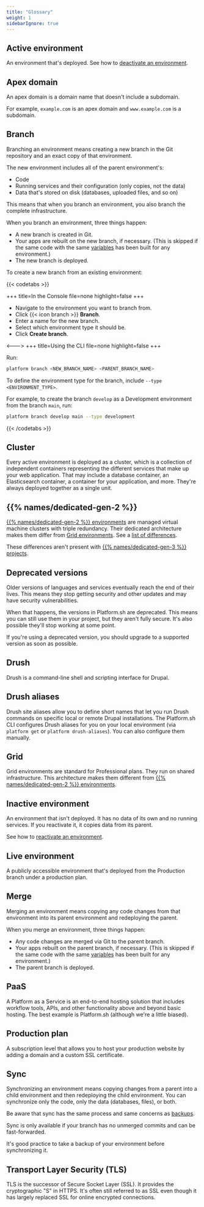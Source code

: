 ```yaml
---
title: "Glossary"
weight: 1
sidebarIgnore: true
---
```


## Active environment

An environment that's deployed.
See how to [deactivate an environment](../environments/deactivate-environment.md).

## Apex domain

An apex domain is a domain name that doesn't include a subdomain.

For example, `example.com` is an apex domain and `www.example.com` is a subdomain.

## Branch

Branching an environment means creating a new branch in the Git repository and an exact copy of that environment.

The new environment includes all of the parent environment's:

* Code
* Running services and their configuration (only copies, not the data)
* Data that's stored on disk (databases, uploaded files, and so on)

This means that when you branch an environment, you also branch the complete infrastructure.

When you branch an environment, three things happen:

* A new branch is created in Git.
* Your apps are rebuilt on the new branch, if necessary.
  (This is skipped if the same code with the same [variables](../development/variables/_index.md) has been built for any environment.)
* The new branch is deployed.

To create a new branch from an existing environment:


{{< codetabs >}}

+++
title=In the Console
file=none
highlight=false
+++

- Navigate to the environment you want to branch from.
- Click {{< icon branch >}} **Branch**.
- Enter a name for the new branch.
- Select which environment type it should be.
- Click **Create branch**.

<--->
+++
title=Using the CLI
file=none
highlight=false
+++

Run:

```bash
platform branch <NEW_BRANCH_NAME> <PARENT_BRANCH_NAME>
```

To define the environment type for the branch, include `--type <ENVIRONMENT_TYPE>`.

For example, to create the branch `develop` as a Development environment from the branch `main`, run:

```bash
platform branch develop main --type development
```

{{< /codetabs >}}

## Cluster

Every active environment is deployed as a cluster,
which is a collection of independent containers
representing the different services that make up your web application.
That may include a database container, an Elasticsearch container,
a container for your application, and more.
They're always deployed together as a single unit.

## {{% names/dedicated-gen-2 %}}

[{{% names/dedicated-gen-2 %}} environments](../dedicated-gen-2/overview/_index.md) are managed virtual machine clusters with triple redundancy.
Their dedicated architecture makes them differ from [Grid environments](#grid).
See a [list of differences](../dedicated-gen-2/overview/grid.md).

These differences aren't present with [{{% names/dedicated-gen-3 %}} projects](../dedicated-gen-3/overview/_index.md).

## Deprecated versions

Older versions of languages and services eventually reach the end of their lives.
This means they stop getting security and other updates and may have security vulnerabilities.

When that happens, the versions in Platform.sh are deprecated.
This means you can still use them in your project, but they aren't fully secure.
It's also possible they'll stop working at some point.

If you're using a deprecated version, you should upgrade to a supported version as soon as possible.

## Drush

Drush is a command-line shell and scripting interface for Drupal.

## Drush aliases

Drush site aliases allow you to define short names
that let you run Drush commands on specific local or remote Drupal installations.
The Platform.sh CLI configures Drush aliases for you on your local environment
(via `platform get` or `platform drush-aliases`).
You can also configure them manually.

## Grid

Grid environments are standard for Professional plans.
They run on shared infrastructure.
This architecture makes them different from [{{% names/dedicated-gen-2 %}} environments](#dedicated-gen-2).

## Inactive environment

An environment that isn't deployed.
It has no data of its own and no running services.
If you reactivate it, it copies data from its parent.

See how to [reactivate an environment](../environments/deactivate-environment.md#reactivate-an-environment).

## Live environment

A publicly accessible environment that's deployed from the Production branch under a production plan.

## Merge

Merging an environment means copying any code changes from that environment into its parent environment
and redeploying the parent.

When you merge an environment, three things happen:

* Any code changes are merged via Git to the parent branch.
* Your apps rebuilt on the parent branch, if necessary.
  (This is skipped if the same code with the same [variables](../development/variables/_index.md) has been built for any environment.)
* The parent branch is deployed.

## PaaS

A Platform as a Service is an end-to-end hosting solution
that includes workflow tools, APIs, and other functionality above and beyond basic hosting.
The best example is Platform.sh (although we're a little biased).

## Production plan

A subscription level that allows you to host your production website
by adding a domain and a custom SSL certificate.

## Sync

Synchronizing an environment means copying changes from a parent into a child environment
and then redeploying the child environment.
You can synchronize only the code, only the data (databases, files), or both.

Be aware that sync has the same process and same concerns as [backups](../environments/backup.md#backups-and-downtime).

Sync is only available if your branch has no unmerged commits and can be fast-forwarded.

It's good practice to take a backup of your environment before synchronizing it.

## Transport Layer Security (TLS)

TLS is the successor of Secure Socket Layer (SSL).
It provides the cryptographic "S" in HTTPS.
It's often still referred to as SSL
even though it has largely replaced SSL for online encrypted connections.
